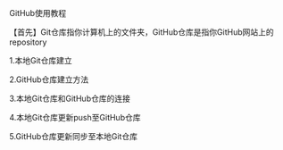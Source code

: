 GitHub使用教程

【首先】Git仓库指你计算机上的文件夹，GitHub仓库是指你GitHub网站上的repository

1.本地Git仓库建立

2.GitHub仓库建立方法

3.本地Git仓库和GitHub仓库的连接

4.本地Git仓库更新push至GitHub仓库

5.GitHub仓库更新同步至本地Git仓库
